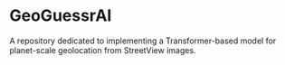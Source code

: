 # GeoGuessrAI
A repository dedicated to implementing a Transformer-based model for planet-scale geolocation from StreetView images.
